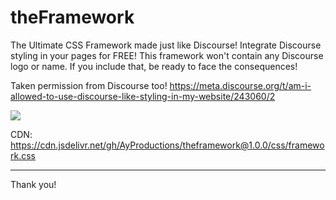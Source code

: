 # theFramework
The Ultimate CSS Framework made just like Discourse! Integrate Discourse styling in your pages for FREE! This framework won't contain any Discourse logo or name. If you include that, be ready to face the consequences!

Taken permission from Discourse too! https://meta.discourse.org/t/am-i-allowed-to-use-discourse-like-styling-in-my-website/243060/2

[![](https://data.jsdelivr.com/v1/package/gh/AyProductions/theframework/badge)](https://www.jsdelivr.com/package/gh/AyProductions/theframework)

CDN: https://cdn.jsdelivr.net/gh/AyProductions/theframework@1.0.0/css/framework.css
***

Thank you!
